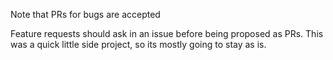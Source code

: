 
Note that PRs for bugs are accepted

Feature requests should ask in an issue before being proposed as PRs. This was a quick little side project, so its mostly going to stay as is.
